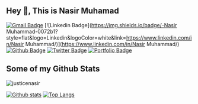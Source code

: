 ## Hey 👋, This is Nasir Muhamad
[![Gmail Badge](https://img.shields.io/badge/-muhdnasirisa@gmail.com-c14438?style=flat&logo=Gmail&logoColor=white&link=mailto:muhdnasirisa@gmail.com)](mailto:muhdnasirisa@gmail.com) 
[![Linkedin Badge](https://img.shields.io/badge/-Nasir Muhammad-0072b1?style=flat&logo=Linkedin&logoColor=white&link=https://www.linkedin.com/in/Nasir Muhammad/)](https://www.linkedin.com/in/Nasir Muhammad/) [![Github Badge](https://img.shields.io/badge/-justicenasir-grey?style=flat&logo=github&logoColor=white&link=https://github.com/justicenasir/)](https://www.github.com/justicenasir/) [![Twitter Badge](https://img.shields.io/badge/-justicenasir-00acee?style=flat&logo=twitter&logoColor=white&link=https://twitter.com/justicenasir/)](https://www.twitter.com/justicenasir/) [![Portfolio Badge](https://img.shields.io/badge/portfolio-web-blue?style=flat&link=justicenasir@github.com/)](justicenasir@github.com/) 
## Some of my Github Stats
<p align=left> <img src=https://komarev.com/ghpvc/?username=justicenasir alt=justicenasir /> </p>

[![Github stats](https://github-readme-stats.vercel.app/api?username=justicenasir&show_icons=true&include_all_commits=true)](https://github.com/justicenasir/github-readme-stats)
[![Top Langs](https://github-readme-stats.vercel.app/api/top-langs/?username=justicenasir&layout=compact)](https://github.com/justicenasir/github-readme-stats)

